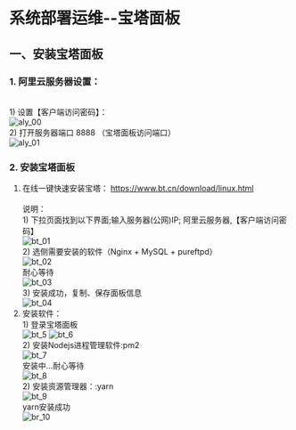 # 系统部署运维--宝塔面板
## 一、安装宝塔面板
### 1. 阿里云服务器设置：
<br/> 1) 设置【客户端访问密码】： <br/>
![aly_00](https://github.com/hebin86010/Nodejs_AfterEnd/blob/main/%E6%96%87%E6%A1%A3/%E9%83%A8%E7%BD%B2/%E6%88%AA%E5%9B%BE/aly-00.png)
<br/> 2) 打开服务器端口 8888 （宝塔面板访问端口） <br/>
![aly_01](https://github.com/hebin86010/Nodejs_AfterEnd/blob/main/%E6%96%87%E6%A1%A3/%E9%83%A8%E7%BD%B2/%E6%88%AA%E5%9B%BE/aly-01.png)
### 2. 安装宝塔面板<br/>
1. 在线一键快速安装宝塔：
https://www.bt.cn/download/linux.html       
<br/>说明：
<br/> 1) 下拉页面找到以下界面;输入服务器(公网)IP; 阿里云服务器,【客户端访问密码】<br/>
![bt_01](https://github.com/hebin86010/Nodejs_AfterEnd/blob/main/%E6%96%87%E6%A1%A3/%E9%83%A8%E7%BD%B2/%E6%88%AA%E5%9B%BE/bt-01.png)
<br/> 2) 选侧需要安装的软件（Nginx + MySQL + pureftpd） <br/>
![bt_02](https://github.com/hebin86010/Nodejs_AfterEnd/blob/main/%E6%96%87%E6%A1%A3/%E9%83%A8%E7%BD%B2/%E6%88%AA%E5%9B%BE/bt-02.png)
<br/> 耐心等待<br/>
![bt_03](https://github.com/hebin86010/Nodejs_AfterEnd/blob/main/%E6%96%87%E6%A1%A3/%E9%83%A8%E7%BD%B2/%E6%88%AA%E5%9B%BE/bt-03.png)
<br/> 3) 安装成功，复制、保存面板信息 <br/>
![bt_04](https://github.com/hebin86010/Nodejs_AfterEnd/blob/main/%E6%96%87%E6%A1%A3/%E9%83%A8%E7%BD%B2/%E6%88%AA%E5%9B%BE/bt-04.png)
2. 安装软件：
<br/> 1) 登录宝塔面板 <br/>
![bt_5](https://github.com/hebin86010/Nodejs_AfterEnd/blob/main/%E6%96%87%E6%A1%A3/%E9%83%A8%E7%BD%B2/%E6%88%AA%E5%9B%BE/bt-05.png)
![bt_6](https://github.com/hebin86010/Nodejs_AfterEnd/blob/main/%E6%96%87%E6%A1%A3/%E9%83%A8%E7%BD%B2/%E6%88%AA%E5%9B%BE/bt-06.png)
<br/> 2) 安装Nodejs进程管理软件:pm2 <br/>
![bt_7](https://github.com/hebin86010/Nodejs_AfterEnd/blob/main/%E6%96%87%E6%A1%A3/%E9%83%A8%E7%BD%B2/%E6%88%AA%E5%9B%BE/bt-07.png)
<br/>安装中...耐心等待<br/>
![bt_8](https://github.com/hebin86010/Nodejs_AfterEnd/blob/main/%E6%96%87%E6%A1%A3/%E9%83%A8%E7%BD%B2/%E6%88%AA%E5%9B%BE/bt-08.png)
<br/> 2) 安装资源管理器：:yarn <br/>
![bt_9](https://github.com/hebin86010/Nodejs_AfterEnd/blob/main/%E6%96%87%E6%A1%A3/%E9%83%A8%E7%BD%B2/%E6%88%AA%E5%9B%BE/bt-09.png)
<br/>yarn安装成功<br/>
![br_10](https://github.com/hebin86010/Nodejs_AfterEnd/blob/main/%E6%96%87%E6%A1%A3/%E9%83%A8%E7%BD%B2/%E6%88%AA%E5%9B%BE/bt-10.png)

